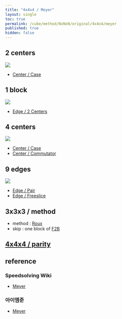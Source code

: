 ```yaml
---
title: "4x4x4 / Meyer"
layout: single
toc: true
permalink: /cube/method/NxNxN/original/4x4x4/meyer
published: true
hidden: false
---
```


<head>
  <base target="_blank">
  <style>
    img {
      max-width: 250px;
    }
  </style>
</head>



## 2 centers

<a href="https://alpha.twizzle.net/edit/?puzzle=4x4x4&stickering=centers-only&setup-alg=Fw+U+R+L+D+Fw">
  <img src="https://user-images.githubusercontent.com/92285528/215302294-43213174-9985-4d57-807b-c072e55a51cd.png">
</a>

- [Center / Case](/cube/method/NxNxN/original/4x4x4/center/case)



## 1 block

<a href="https://alpha.twizzle.net/edit/?puzzle=4x4x4&stickering=F2L&setup-alg=2F2+R2+2F2+R2+s%27+U2+s+2B+R%27+2F%27+R+2B%27+R%27+2F+R+2B%27+L+2F+L%27+2B+L+2F%27+L%27+Uw%27+L+U+L%27+B+L%27+B%27+L+Uw+U+R%27+U%27+R+B+L%27+B%27+L+R%27+U+R+B%27+R+B+R%27+B+L+U%27+L%27+2U%27+L+U+L%27+B+L%27+B%27+L+2U+L+U+L%27+B%27+U2+R%27+U+R+U%27+B+U%27+B%27+2B%27+2F+U2+s+U2+s2+U+s%27+U+s">
  <img src="https://user-images.githubusercontent.com/92285528/215303632-3e85ab4c-ee01-4adc-9d90-f4e32983b361.png">
</a>

- [Edge / 2 Centers](/cube/method/NxNxN/original/4x4x4/edge/2_centers)



## 4 centers

<a href="https://alpha.twizzle.net/edit/?puzzle=4x4x4&setup-alg=2F+R+B+R%27+U+R%27+U%27+R+2F%27%0A2U%27+L+U+L%27+B+L%27+B%27+L+2U%0A2F+R+B+R%27+U+R%27+U%27+R+2F%27%0AB2+R%27%0A2U%27+L+U+L%27+B+L%27+B%27+L+2U%0AR">
  <img src="https://user-images.githubusercontent.com/92285528/215304125-e57739dd-9cd5-4243-89fd-f3c18041ac48.png">
</a>

- [Center / Case](/cube/method/NxNxN/original/4x4x4/center/case)
- [Center / Commutator](/cube/method/NxNxN/original/4x4x4/center/commutator)



## 9 edges

<a href="https://alpha.twizzle.net/edit/?puzzle=4x4x4&setup-alg=U+B+U+B+U2+B2+U+B+F%27+L+F+F+R+F%27+B+U+B+U2">
  <img src="https://user-images.githubusercontent.com/92285528/215304214-67971ab6-bfbb-4621-91d6-2a2029d050de.png">
</a>

- [Edge / Pair](/cube/method/NxNxN/original/4x4x4/edge/pair)
- [Edge / Freeslice](/cube/method/NxNxN/original/4x4x4/edge/freeslice)



## 3x3x3 / method

- method : [Roux](/cube/method/NxNxN/original/3x3x3/roux)
- skip : one block of [F2B](/cube/method/NxNxN/original/3x3x3/roux#f2b)

## [4x4x4 / parity](/cube/method/NxNxN/original/4x4x4/parity)



## reference

### Speedsolving Wiki

- [Meyer](https://www.speedsolving.com/wiki/index.php/Meyer_method)

### 아이엠준

- [Meyer](https://youtu.be/iBbqL0v3naI)
